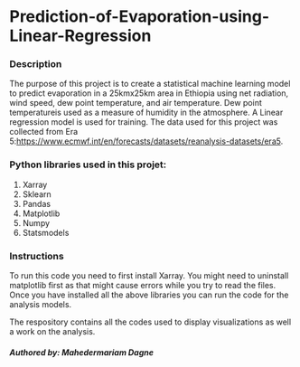 # Prediction-of-Evaporation-using-Linear-Regression

### Description
The purpose of this project is to create a statistical machine learning model to predict evaporation in a 25kmx25km area in Ethiopia using net radiation, wind speed, dew point temperature, and air temperature. Dew point temperatureis used as a measure of humidity in the atmosphere. A Linear regression model is used for training. The data used for this project was collected from Era 5:https://www.ecmwf.int/en/forecasts/datasets/reanalysis-datasets/era5.

### Python libraries used in this projet:
1. Xarray
2. Sklearn
3. Pandas
4. Matplotlib
5. Numpy
6. Statsmodels

### Instructions
To run this code you need to first install Xarray. You might need to uninstall matplotlib first as that might cause errors while you try to read the files. Once you have installed all the above libraries you can run the code for the analysis models.

The respository contains all the codes used to display visualizations as well a work on the analysis.

##### Authored by: Mahedermariam Dagne


